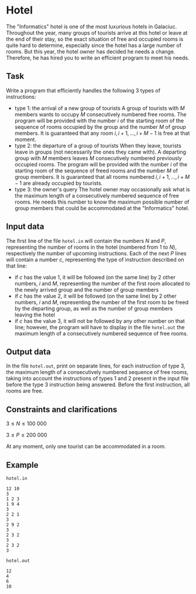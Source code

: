 # Hotel

The "Informatics" hotel is one of the most luxurious hotels in Galaciuc. Throughout the year, many groups of tourists arrive at this hotel or leave at the end of their stay, so the exact situation of free and occupied rooms is quite hard to determine, especially since the hotel has a large number of rooms. But this year, the hotel owner has decided he needs a change. Therefore, he has hired you to write an efficient program to meet his needs.

## Task

Write a program that efficiently handles the following 3 types of instructions:
- type 1: the arrival of a new group of tourists A group of tourists with $M$ members wants to occupy $M$ consecutively numbered free rooms. The program will be provided with the number $i$ of the starting room of the sequence of rooms occupied by the group and the number $M$ of group members. It is guaranteed that any room $i,i+1,\dots,i+M-1$ is free at that moment.
- type 2: the departure of a group of tourists When they leave, tourists leave in groups (not necessarily the ones they came with). A departing group with $M$ members leaves $M$ consecutively numbered previously occupied rooms. The program will be provided with the number $i$ of the starting room of the sequence of freed rooms and the number $M$ of group members. It is guaranteed that all rooms numbered $i,i+1,\dots,i+M-1$ are already occupied by tourists.
- type 3: the owner's query The hotel owner may occasionally ask what is the maximum length of a consecutively numbered sequence of free rooms. He needs this number to know the maximum possible number of group members that could be accommodated at the "Informatics" hotel.

## Input data

The first line of the file `hotel.in` will contain the numbers $N$ and $P$, representing the number of rooms in the hotel (numbered from $1$ to $N$), respectively the number of upcoming instructions. Each of the next $P$ lines will contain a number $c$, representing the type of instruction described on that line:
- if $c$ has the value $1$, it will be followed (on the same line) by 2 other numbers, $i$ and $M$, representing the number of the first room allocated to the newly arrived group and the number of group members
- if $c$ has the value $2$, it will be followed (on the same line) by 2 other numbers, $i$ and $M$, representing the number of the first room to be freed by the departing group, as well as the number of group members leaving the hotel
- if $c$ has the value $3$, it will not be followed by any other number on that line; however, the program will have to display in the file `hotel.out` the maximum length of a consecutively numbered sequence of free rooms.

## Output data

In the file `hotel.out`, print on separate lines, for each instruction of type $3$, the maximum length of a consecutively numbered sequence of free rooms, taking into account the instructions of types $1$ and $2$ present in the input file before the type $3$ instruction being answered. Before the first instruction, all rooms are free.

## Constraints and clarifications

$3 \leq N \leq 100\ 000$

$3 \leq P \leq 200\ 000$

At any moment, only one tourist can be accommodated in a room.

## Example

`hotel.in`
```
12 10
3
1 2 3
1 9 4
3
2 2 1
3
2 9 2
3
2 3 2
3
2 3 2
3
```

`hotel.out`
```
12
4
6
10
```